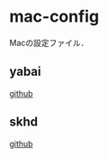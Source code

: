 # mac-config
Macの設定ファイル．
## yabai
[github](https://github.com/koekeishiya/yabai)
## skhd
[github](https://github.com/koekeishiya/skhd)
